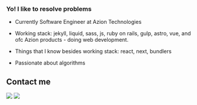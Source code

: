 ### Yo! I like to resolve problems

- Currently Software Engineer at Azion Technologies
- Working stack: jekyll, liquid, sass, js, ruby on rails, gulp, astro, vue, and ofc Azion products -  doing web development. 

- Things that I know besides working stack: react, next, bundlers
- Passionate about algorithms 


  
## Contact me
 
<div> 
  <a href = "mailto:lfsigreja@gmail.com"><img src="https://img.shields.io/badge/-Gmail-%23333?style=for-the-badge&logo=gmail&logoColor=white" target="_blank"></a>
  <a href="https://www.linkedin.com/in/luisigreja/" target="_blank"><img src="https://img.shields.io/badge/-LinkedIn-%230077B5?style=for-the-badge&logo=linkedin&logoColor=white" target="_blank"></a>  
</div>
